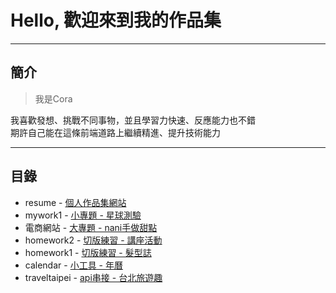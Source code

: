 # Hello, 歡迎來到我的作品集

----
## 簡介
> 我是Cora

我喜歡發想、挑戰不同事物，並且學習力快速、反應能力也不錯<br>
期許自己能在這條前端道路上繼續精進、提升技術能力<br>

---

## 目錄

* resume - [個人作品集網站](https://coraali.github.io/resume/)
* mywork1 - [小專題 - 星球測驗](https://coraali.github.io/mywork1/)
* 電商網站 - [大專題 - nani手做甜點](https://www.travel.taipei/)
* homework2 - [切版練習 - 講座活動](https://coraali.github.io/homework2/)
* homework1 - [切版練習 - 髮型誌](https://coraali.github.io/homework1/)
* calendar - [小工具 - 年曆](https://coraali.github.io/calendar/)
* traveltaipei - [api串接 - 台北旅遊趣](https://coraali.github.io/traveltaipei/)


